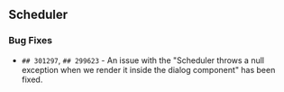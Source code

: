 ##  Scheduler

###    Bug Fixes

- `## 301297`, `## 299623` - An issue with the "Scheduler throws a null exception when we render it inside the dialog component" has been fixed.
